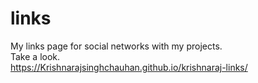 # links
My links page for social networks with my projects.<br>
Take a look.<br>
https://Krishnarajsinghchauhan.github.io/krishnaraj-links/
